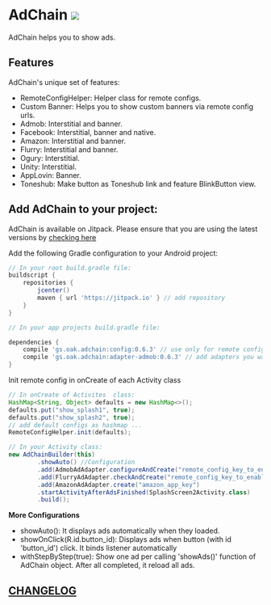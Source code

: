 AdChain [![](https://jitpack.io/v/gs.oak/adchain.svg)](https://jitpack.io/#gs.oak/adchain)
========
AdChain helps you to show ads.

Features
--------
AdChain's unique set of features:

* RemoteConfigHelper: Helper class for remote configs.
* Custom Banner: Helps you to show custom banners via remote config urls.
* Admob: Interstitial and banner.
* Facebook: Interstitial, banner and native.
* Amazon: Interstitial and banner.
* Flurry: Interstitial and banner.
* Ogury: Interstitial.
* Unity: Interstitial.
* AppLovin: Banner.
* Toneshub: Make button as Toneshub link and feature BlinkButton view.

Add AdChain to your project:
----------------------------
AdChain is available on Jitpack. Please ensure that you are using the latest versions by [checking here](https://jitpack.io/#gs.oak/adchain)

Add the following Gradle configuration to your Android project:
```groovy
// In your root build.gradle file:
buildscript {
    repositories {
        jcenter()
        maven { url 'https://jitpack.io' } // add repository
    }
}

// In your app projects build.gradle file:

dependencies {
    compile 'gs.oak.adchain:config:0.6.3' // use only for remote config.
    compile 'gs.oak.adchain:adapter-admob:0.6.3' // add adapters you want
}
```

Init remote config in onCreate of each Activity class
```groovy
// In onCreate of Activites  class:
HashMap<String, Object> defaults = new HashMap<>();
defaults.put("show_splash1", true);
defaults.put("show_splash2", true);
// add default configs as hashmap ...
RemoteConfigHelper.init(defaults);
```

```groovy
// In your Activity class:
new AdChainBuilder(this)
		.showAuto() //Configuration
		.add(AdmobAdAdapter.configureAndCreate("remote_config_key_to_enable_or_disable_admob_ad", "remote_config_key_of_admob_ad_unit_id"))
		.add(FlurryAdAdapter.checkAndCreate("remote_config_key_to_enable_or_disable_flurry_ad", "flurry_ad_space_name"))
		.add(AmazonAdAdapter.create("amazon_app_key")
		.startActivityAfterAdsFinished(SplashScreen2Activity.class)
		.build();
```

__More Configurations__
- showAuto(): It displays ads automatically when they loaded.
- showOnClick(R.id.button_id): Displays ads when button (with id 'button_id') click. It binds listener automatically
- withStepByStep(true): Show one ad per calling 'showAds()' function of AdChain object. After all completed, it reload all ads.

[CHANGELOG](CHANGELOG.md)
------------------------------


